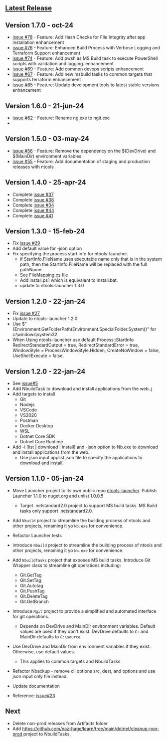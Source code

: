 
## [Latest Release](https://github.com/naz-hage/ntools/releases)

## Version 1.7.0 - oct-24
- [issue #78](https://github.com/naz-hage/ntools/issues/78) - Feature: Add Hash Checks for File Integrity after app installation enhancement
- [issue #76](https://github.com/naz-hage/ntools/issues/76) - Feature: Enhanced Build Process with Verbose Logging and Terraform Support enhancement
- [issue #74](https://github.com/naz-hage/ntools/issues/74) - Feature: Add pwsh as MS Build task to execute PowerShell scripts with validation and logging. enhancement
- [issue #69](https://github.com/naz-hage/ntools/issues/69) - Feature: Add common devops scripts enhancement
- [issue #67](https://github.com/naz-hage/ntools/issues/67) - Feature: Add new msbuild tasks to common.targets that supports terraform enhancement
- [issue #65](https://github.com/naz-hage/ntools/issues/65) - Feature: Update development tools to latest stable versions enhancement

## Version 1.6.0 - 21-jun-24
- [issue #62](https://github.com/naz-hage/ntools/issues/62) - Feature: Rename ng.exe to ngit.exe
- 
## Version 1.5.0 - 03-may-24
- [issue #56](https://github.com/naz-hage/ntools/issues/56) - Feature: Remove the dependency on the $(DevDrive) and $(MainDir) environment variables
- [issue #55](https://github.com/naz-hage/ntools/issues/55) - Feature: Add documentation of staging and production releases with ntools

## Version 1.4.0 - 25-apr-24

- Complete [issue #37](https://github.com/naz-hage/ntools/issues/37)
- Complete [issue #38](https://github.com/naz-hage/ntools/issues/38)
- Complete [issue #34](https://github.com/naz-hage/ntools/issues/34)
- Complete [issue #44](https://github.com/naz-hage/ntools/issues/44)
- Complete [issue #41](https://github.com/naz-hage/ntools/issues/41)
 
## Version 1.3.0 - 15-feb-24
- Fix [issue #29](https://github.com/naz-hage/ntools/issues/29)
- Add default value for -json option
- Fix specifying the process start info for ntools-launcher.
  - if StartInfo.FileName uses executable name only that is in the system path, then the StartInfo.FileName will be replaced with the full pathName.
  - See FileMapping.cs file
  - Add install.ps1 which is equivalent to install.bat.
  - update to ntools-launcher 1.3.0

## Version 1.2.0 - 22-jan-24
- Fix [issue #27](https://github.com/naz-hage/ntools/issues/27)
- Update to ntools-launcher 1.2.0
- Use $"{Environment.GetFolderPath(Environment.SpecialFolder.System)}" for c:\windows\system32
- When Using ntools-launcher use default Process::StartInfo
                RedirectStandardOutput = true,
                RedirectStandardError = true,
                WindowStyle = ProcessWindowStyle.Hidden,
                CreateNoWindow = false,
                UseShellExecute = false,

## Version 1.2.0 - 22-jan-24
- See [issue#5](https://github.com/naz-hage/ntools/issues/5)
- Add NbuildTask to download and install applications from the web..j
 - Add targets to install
    - Git
    - Nodejs
    - VSCode
    - VS2020
    - Postman
    - Docker Desktop
    - WSL
    - Dotnet Core SDK
    - Dotnet Core Runtime
- Add -i [list | download | install] and -json option to Nb.exe to download and install applications from the web.
    - Use json input applist.json file to specify the applications to download and install.
        
## Version 1.1.0 - 05-jan-24
- Move Launcher project to its own public repo [ntools-launcher](https://github.com/naz-hage/ntools-launcher). Publish Launcher 1.1.0 to nuget.org and unlist 1.0.0.5
  - Target .netstandard2.0 project to support MS build tasks.  MS Build tasks only support .netstandard2.0. 
- Add `Nbuild` project to streamline the building process of ntools and other projects, renaming it yo `Nb.exe` for convenience.
- Refactor Launcher tests
- Introduce `Nbuild` project to streamline the building process of ntools and other projects, renaming it yo `Nb.exe` for convenience.
- Add `NbuildTasks` project that exposes MS build tasks.  Introduce Git Wrapper class to streamline git operations including:
    - Git.GetTag
    - Git.SetTag
    - Git.Autotag
    - Git.PushTag
    - Git.DeleteTag
    - Git.GetBranch
- Introduce `Ngit` project to provide a simplified and automated interface for git operations.
    - Depends on DevDrive and MainDir environment variables.  Default values are used if they don't exist. DevDrive defaults to `C:` and MainDir defaults to `C:\source`.

- Use DevDrive and MainDir from environment variables if they exist.  Otherwise, use default values.
    - This applies to common.targets and NbuildTasks
- Refactor Nbackup - remove cli options src, dest, and options and use json input only file instead.
- Update documentation
- Reference: [issue#23](https://github.com/naz-hage/ntools/issues/23)

## Next
- Delete non-prod releases from Artifacts folder
- Add https://github.com/naz-hage/learn/tree/main/dotnet/cleanup-non-prod project to NbuildTasks.  